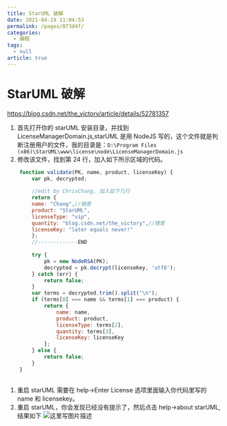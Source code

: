 ```yaml
---
title: StarUML 破解
date: 2021-04-19 11:04:53
permalink: /pages/073d4f/
categories: 
  - 编程
tags: 
  - null
article: true
---
```

# StarUML 破解

https://blog.csdn.net/the_victory/article/details/52781357

1. 首先打开你的 starUML 安装目录，并找到 LicenseManagerDomain.js,starUML 是用 NodeJS 写的，这个文件就是判断注册用户的文件，我的目录是：`D:\Program Files (x86)\StarUML\www\license\node\LicenseManagerDomain.js`
2. 修改该文件，找到第 24 行，加入如下所示区域的代码。

``` js
    function validate(PK, name, product, licenseKey) {    
        var pk, decrypted;    
    
        //edit by ChrisChang, 加入如下几行    
        return {    
        name: "Chang",//随意    
        product: "StarUML",    
        licenseType: "vip",    
        quantity: "blog.csdn.net/the_victory",//随意    
        licenseKey: "later equals never!"    
        };    
        //-------------END    
    
        try {    
            pk = new NodeRSA(PK);    
            decrypted = pk.decrypt(licenseKey, 'utf8');    
        } catch (err) {    
            return false;    
        }    
        var terms = decrypted.trim().split("\n");    
        if (terms[0] === name && terms[1] === product) {    
            return {    
                name: name,    
                product: product,    
                licenseType: terms[2],    
                quantity: terms[3],    
                licenseKey: licenseKey    
            };    
        } else {    
            return false;    
        }    
    }    
    
```

1. 重启 starUML 需要在 help->Enter License 选项里面输入你代码里写的 name 和 licensekey。
2. 重启 starUML，你会发现已经没有提示了，然后点击 help->about starUML, 结果如下
    ![这里写图片描述](http://upload-images.jianshu.io/upload_images/7485616-f2b845312cd1035c?imageMogr2/auto-orient/strip%7CimageView2/2/w/1240)
